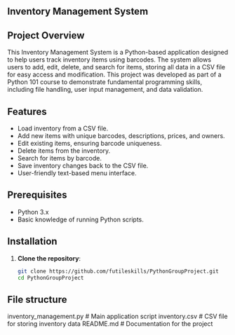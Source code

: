 ## Inventory Management System

## Project Overview

This Inventory Management System is a Python-based application designed to help users track inventory items using barcodes. The system allows users to add, edit, delete, and search for items, storing all data in a CSV file for easy access and modification. This project was developed as part of a Python 101 course to demonstrate fundamental programming skills, including file handling, user input management, and data validation.

## Features

- Load inventory from a CSV file.
- Add new items with unique barcodes, descriptions, prices, and owners.
- Edit existing items, ensuring barcode uniqueness.
- Delete items from the inventory.
- Search for items by barcode.
- Save inventory changes back to the CSV file.
- User-friendly text-based menu interface.

## Prerequisites

- Python 3.x
- Basic knowledge of running Python scripts.

## Installation

1. **Clone the repository**:
   ```bash
   git clone https://github.com/futileskills/PythonGroupProject.git
   cd PythonGroupProject


## File structure 

inventory_management.py   # Main application script
inventory.csv             # CSV file for storing inventory data
README.md                 # Documentation for the project
